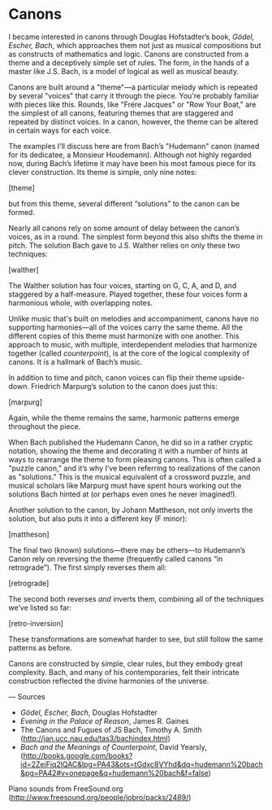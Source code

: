 # Canons

I became interested in canons through Douglas Hofstadter’s book, _Gödel, Escher, Bach_, which approaches them not just as musical compositions but as constructs of mathematics and logic. Canons are constructed from a theme and a deceptively simple set of rules. The form, in the hands of a master like J.S. Bach, is a model of logical as well as musical beauty.

Canons are built around a "theme"—a particular melody which is repeated by several "voices" that carry it through the piece. You're probably familiar with pieces like this. Rounds, like "Frére Jacques" or "Row Your Boat," are the simplest of all canons, featuring themes that are staggered and repeated by distinct voices. In a canon, however, the theme can be altered in certain ways for each voice.

The examples I'll discuss here are from Bach’s "Hudemann" canon (named for its dedicatee, a Monsieur Houdemann). Although not highly regarded now, during Bach’s lifetime it may have been his most famous piece for its clever construction. Its theme is simple, only nine notes:

[theme]

but from this theme, several different “solutions” to the canon can be formed.

Nearly all canons rely on some amount of delay between the canon’s voices, as in a round. The simplest form beyond this also shifts the theme in pitch. The solution Bach gave to J.S. Walther relies on only these two techniques:

[walther]

The Walther solution has four voices, starting on G, C, A, and D, and staggered by a half-measure. Played together, these four voices form a harmonious whole, with overlapping notes.

Unlike music that's built on melodies and accompaniment, canons have no supporting harmonies—all of the voices carry the same theme. All the different copies of this theme must harmonize with one another. This approach to music, with multiple, interdependent melodies that harmonize together (called _counterpoint_), is at the core of the logical complexity of canons. It is a hallmark of Bach’s music.

In addition to time and pitch, canon voices can flip their theme upside-down. Friedrich Marpurg’s solution to the canon does just this:

[marpurg]

Again, while the theme remains the same, harmonic patterns emerge throughout the piece.

When Bach published the Hudemann Canon, he did so in a rather cryptic notation, showing the theme and decorating it with a number of hints at ways to rearrange the theme to form pleasing canons. This is often called a "puzzle canon," and it’s why I’ve been referring to realizations of the canon as "solutions." This is the musical equivalent of a crossword puzzle, and musical scholars like Marpurg must have spent hours working out the solutions Bach hinted at (or perhaps even ones he never imagined!).

Another solution to the canon, by Johann Mattheson, not only inverts the solution, but also puts it into a different key (F minor):

[mattheson]

The final two (known) solutions—there may be others—to Hudemann’s Canon rely on reversing the theme (frequently called canons “in retrograde”). The first simply reverses them all:

[retrograde]

The second both reverses *and* inverts them, combining all of the techniques we’ve listed so far:

[retro-inversion]

These transformations are somewhat harder to see, but still follow the same patterns as before.

Canons are constructed by simple, clear rules, but they embody great complexity. Bach, and many of his contemporaries, felt their intricate construction reflected the divine harmonies of the universe.

—
Sources

- _Gödel, Escher, Bach_, Douglas Hofstadter
- _Evening in the Palace of Reason_, James R. Gaines
- The Canons and Fugues of JS Bach, Timothy A. Smith (http://jan.ucc.nau.edu/tas3/bachindex.html)
- _Bach and the Meanings of Counterpoint_, David Yearsly, (http://books.google.com/books?id=2ZejFiq2lQAC&lpg=PA43&ots=tGdxc8VYhd&dq=hudemann%20bach&pg=PA42#v=onepage&q=hudemann%20bach&f=false)

Piano sounds from FreeSound.org (http://www.freesound.org/people/jobro/packs/2489/)